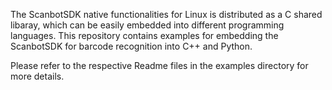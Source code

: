 The ScanbotSDK native functionalities for Linux is distributed as a C shared libaray, which can be easily embedded into different programming languages. This repository contains examples for embedding the ScanbotSDK for barcode recognition into C++ and Python.

Please refer to the respective Readme files in the examples directory for more details.